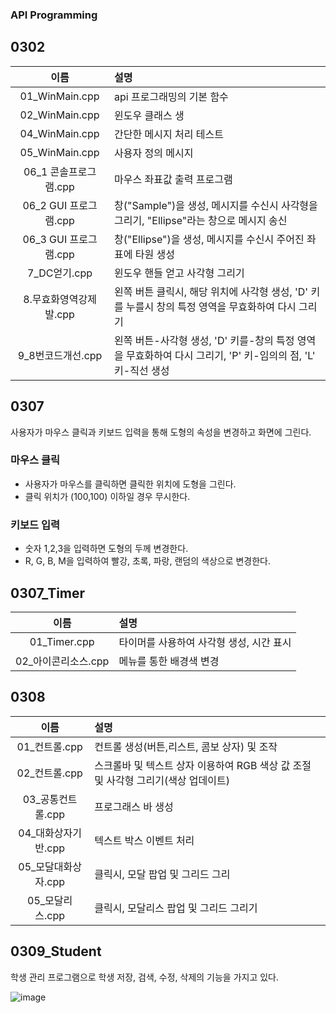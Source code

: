 ### API Programming

## 0302
|이름|설명|
|:---:|:---|
|01_WinMain.cpp|api 프로그래밍의 기본 함수|
|02_WinMain.cpp|윈도우 클래스 생|
|04_WinMain.cpp|간단한 메시지 처리 테스트|
|05_WinMain.cpp|사용자 정의 메시지|
|06_1 콘솔프로그램.cpp|마우스 좌표값 출력 프로그램|
|06_2 GUI 프로그램.cpp|창("Sample")을 생성, 메시지를 수신시 사각형을 그리기, "Ellipse"라는 창으로  메시지 송신|
|06_3 GUI 프로그램.cpp|창("Ellipse")을 생성, 메시지를 수신시 주어진 좌표에 타원 생성|
|7_DC얻기.cpp|윈도우 핸들 얻고 사각형 그리기|
|8.무효화영역강제발.cpp|왼쪽 버튼 클릭시, 해당 위치에 사각형 생성, 'D' 키를 누를시 창의 특정 영역을 무효화하여 다시 그리기|
|9_8번코드개선.cpp|왼쪽 버튼-사각형 생성, 'D' 키를-창의 특정 영역을 무효화하여 다시 그리기, 'P' 키-임의의 점, 'L' 키-직선 생성|

## 0307
사용자가 마우스 클릭과 키보드 입력을 통해 도형의 속성을 변경하고 화면에 그린다.
### 마우스 클릭
  - 사용자가 마우스를 클릭하면 클릭한 위치에 도형을 그린다.
  - 클릭 위치가 (100,100) 이하일 경우 무시한다.
### 키보드 입력
  - 숫자 1,2,3을 입력하면 도형의 두께 변경한다.
  - R, G, B, M을 입력하여 빨강, 초록, 파랑, 랜덤의 색상으로 변경한다.

## 0307_Timer
|이름|설명|
|:---:|:---|
|01_Timer.cpp|타이머를 사용하여 사각형 생성, 시간 표시|
|02_아이콘리소스.cpp|메뉴를 통한 배경색 변경|

## 0308
|이름|설명|
|:---:|:---|
|01_컨트롤.cpp|컨트롤 생성(버튼,리스트, 콤보 상자) 및 조작|
|02_컨트롤.cpp|스크롤바 및 텍스트 상자 이용하여 RGB 색상 값 조절 및 사각형 그리기(색상 업데이트)|
|03_공통컨트롤.cpp|프로그래스 바 생성|
|04_대화상자기반.cpp|텍스트 박스 이벤트 처리|
|05_모달대화상자.cpp|클릭시, 모달 팝업 및 그리드 그리|
|05_모달리스.cpp|클릭시, 모달리스 팝업 및 그리드 그리기|

## 0309_Student
학생 관리 프로그램으로 학생 저장, 검색, 수정, 삭제의 기능을 가지고 있다.

![image](https://github.com/jh226/BIT-Academy/assets/136438531/5b3e393c-9456-4d98-9099-b561304c16cb)


